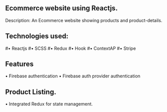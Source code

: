 ## Ecommerce website using Reactjs.

Description:
An Ecommerce website showing products and product-details.

## Technologies used:
#• Reactjs
#• SCSS
#• Redux
#• Hook
#• ContextAP
#• Stripe


## Features
• Firebase authentication
• Firebase auth provider authentication

## Product Listing.
• Integrated Redux for state management.



